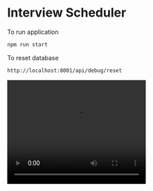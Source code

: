 # Interview Scheduler


To run application
```bash
npm run start
```

To reset database

```bash
http://localhost:8001/api/debug/reset
```

<video width="320" height="240" controls>
  <source src="Interview_Scheduler_Demo.mov" type="video/mp4">
</video>